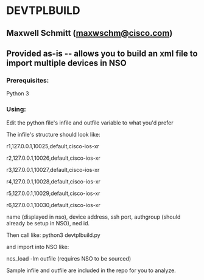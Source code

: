 # DEVTPLBUILD
## Maxwell Schmitt (maxwschm@cisco.com)


## Provided as-is -- allows you to build an xml file to import multiple devices in NSO


### Prerequisites:
Python 3


### Using:
Edit the python file's infile and outfile variable to what you'd prefer

The infile's structure should look like:

r1,127.0.0.1,10025,default,cisco-ios-xr

r2,127.0.0.1,10026,default,cisco-ios-xr

r3,127.0.0.1,10027,default,cisco-ios-xr

r4,127.0.0.1,10028,default,cisco-ios-xr

r5,127.0.0.1,10029,default,cisco-ios-xr

r6,127.0.0.1,10030,default,cisco-ios-xr

name (displayed in nso), device address, ssh port, authgroup (should already be setup in NSO), ned id.

Then call like:
python3 devtplbuild.py

and import into NSO like:

ncs_load -lm outfile (requires NSO to be sourced)


Sample infile and outfile are included in the repo for you to analyze.
